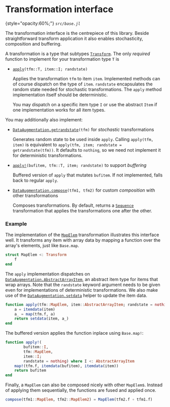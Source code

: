 
# Transformation interface

{style="opacity:60%;"}
*`src/base.jl`*

The transformation interface is the centrepiece of this library. Beside straightforward transform application it also enables stochasticity, composition and buffering.

A transformation is a type that subtypes [`Transform`](@ref). The only *required* function to implement for your transformation type `T` is


- [`apply`](@ref)`(tfm::T, item::I; randstate)`

    Applies the transformation `tfm` to item `item`. Implemented methods can of course dispatch on the type of `item`. `randstate` encapsulates the random state needed for stochastic transformations. The `apply` method implementation itself should be deterministic.

    You may dispatch on a specific item type `I` or use the abstract `Item` if one implementation works for all item types.

You may additionally also implement:

- [`DataAugmentation.getrandstate`](@ref)`(tfm)` for *stochastic* transformations

    Generates random state to be used inside `apply`. Calling `apply(tfm, item)` is equivalent to
    `apply(tfm, item; randstate = getrandstate(tfm))`. It defaults to `nothing`, so we need not implement it for deterministic transformations.

- [`apply!`](@ref)`(bufitem, tfm::T, item; randstate)` to support *buffering*

    Buffered version of `apply` that mutates `bufitem`. If not implemented,
    falls back to regular `apply`.

- [`DataAugmentation.compose`](@ref)`(tfm1, tfm2)` for custom *composition* with other transformations

    Composes transformations. By default, returns a [`Sequence`](@ref) transformation that applies the transformations one after the other.



### Example

The implementation of the [`MapElem`](@ref) transformation illustrates this interface well. It transforms any item with array data by mapping a function over the array's elements, just like `Base.map`.

```julia
struct MapElem <: Transform
    f
end
```

The `apply` implementation dispatches on [`DataAugmentation.AbstractArrayItem`](@ref), an abstract item type for items that wrap arrays. Note that the `randstate` keyword argument needs to be given even for implementations of deterministic transformations. We also make use of the [`DataAugmentation.setdata`](@ref) helper to update the item data.

```julia
function apply(tfm::MapElem, item::AbstractArrayItem; randstate = nothing)
    a = itemdata(item)
    a_ = map(tfm.f, a)
    return setdata(item, a_)
end
```

The buffered version applies the function inplace using `Base.map!`:

```julia
function apply!(
        bufitem::I,
        tfm::MapElem,
        item::I;
        randstate = nothing) where I <: AbstractArrayItem
    map!(tfm.f, itemdata(bufitem), itemdata(item))
    return bufitem
end
```

Finally, a `MapElem` can also be composed nicely with other `MapElem`s. Instead of applying them sequentially, the functions are fused and applied once.

```julia
compose(tfm1::MapElem, tfm2::MapElem2) = MapElem(tfm2.f ∘ tfm1.f)
```
